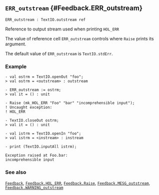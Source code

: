 ## `ERR_outstream` {#Feedback.ERR_outstream}


```
ERR_outstream : TextIO.outstream ref
```



Reference to output stream used when printing `HOL_ERR`


The value of reference cell `ERR_outstream` controls where `Raise`
prints its argument.

The default value of `ERR_outstream` is `TextIO.stdErr`.

### Example

    
    - val ostrm = TextIO.openOut "foo";
    > val ostrm = <outstream> : outstream
    
    - ERR_outstream := ostrm;
    > val it = () : unit
    
    - Raise (mk_HOL_ERR "Foo" "bar" "incomprehensible input");
    ! Uncaught exception:
    ! HOL_ERR
    
    - TextIO.closeOut ostrm;
    > val it = () : unit
    
    - val istrm = TextIO.openIn "foo";
    > val istrm = <instream> : instream
    
    - print (TextIO.inputAll istrm);
    
    Exception raised at Foo.bar:
    incomprehensible input
    



### See also

[`Feedback`](#Feedback), [`Feedback.HOL_ERR`](#Feedback.HOL_ERR), [`Feedback.Raise`](#Feedback.Raise), [`Feedback.MESG_outstream`](#Feedback.MESG_outstream), [`Feedback.WARNING_outstream`](#Feedback.WARNING_outstream)

